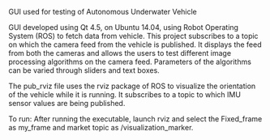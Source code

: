 GUI used for testing of Autonomous Underwater Vehicle

GUI developed using Qt 4.5, on Ubuntu 14.04, using Robot Operating System (ROS) to fetch data from vehicle. This project subscribes to a topic on which the camera feed from the vehicle is published. It displays the feed from both the cameras and allows the users to test different image processing algorithms on the camera feed. Parameters of the algorithms can be varied through sliders and text boxes.

The pub_rviz file uses the rviz package of ROS to visualize the orientation of the vehicle while it is running. It subscribes to a topic to which IMU sensor values are being published.

To run:
After running the executable, launch rviz and select the Fixed_frame as my_frame and market topic as /visualization_marker.